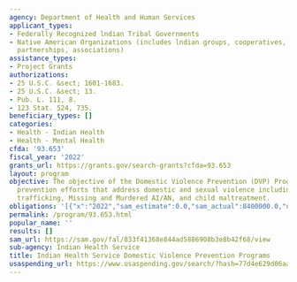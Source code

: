 ```yaml
---
agency: Department of Health and Human Services
applicant_types:
- Federally Recognized lndian Tribal Governments
- Native American Organizations (includes lndian groups, cooperatives, corporations,
  partnerships, associations)
assistance_types:
- Project Grants
authorizations:
- 25 U.S.C. &sect; 1601-1683.
- 25 U.S.C. &sect; 13.
- Pub. L. 111, 8.
- 123 Stat. 524, 735.
beneficiary_types: []
categories:
- Health - Indian Health
- Health - Mental Health
cfda: '93.653'
fiscal_year: '2022'
grants_url: https://grants.gov/search-grants?cfda=93.653
layout: program
objective: The objective of the Domestic Violence Prevention (DVP) Program is to promote
  prevention efforts that address domestic and sexual violence including sexual exploitation/human
  trafficking, Missing and Murdered AI/AN, and child maltreatment.
obligations: '[{"x":"2022","sam_estimate":0.0,"sam_actual":8400000.0,"usa_spending_actual":8400000.0},{"x":"2023","sam_estimate":8400000.0,"sam_actual":0.0,"usa_spending_actual":8400000.0},{"x":"2024","sam_estimate":8400000.0,"sam_actual":0.0,"usa_spending_actual":0.0}]'
permalink: /program/93.653.html
popular_name: ''
results: []
sam_url: https://sam.gov/fal/833f41368e844ad5886908b3e8b42f68/view
sub-agency: Indian Health Service
title: Indian Health Service Domestic Violence Prevention Programs
usaspending_url: https://www.usaspending.gov/search/?hash=77d4e629d06aaf719fe4e2c10278ba6a
---
```


